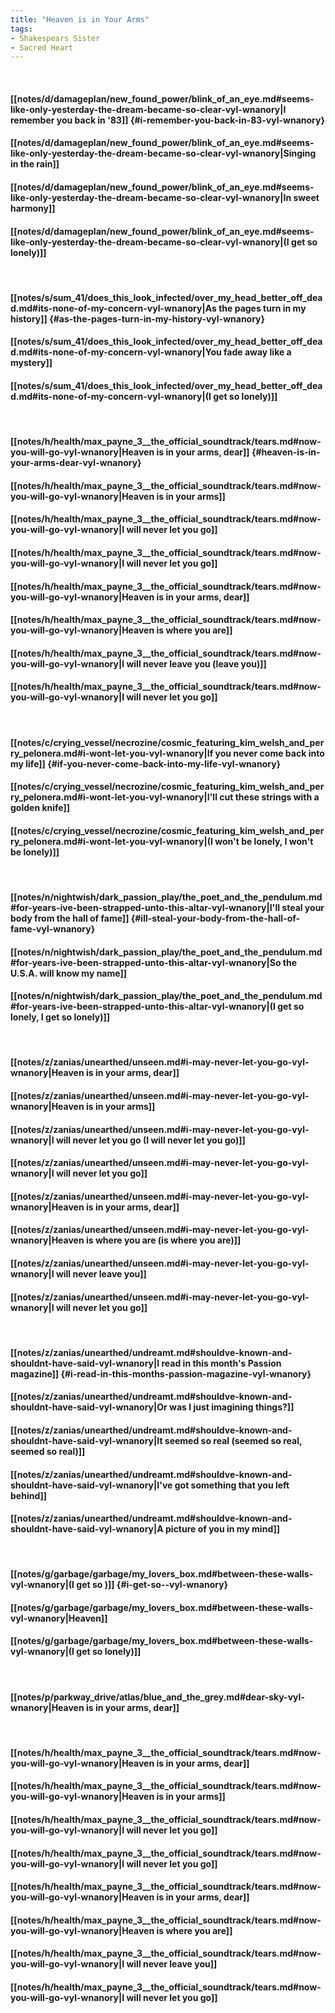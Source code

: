 ```yaml
---
title: "Heaven is in Your Arms"
tags:
- Shakespears Sister
- Sacred Heart
---
```

&nbsp;
#### [[notes/d/damageplan/new_found_power/blink_of_an_eye.md#seems-like-only-yesterday-the-dream-became-so-clear-vyl-wnanory|I remember you back in '83]] {#i-remember-you-back-in-83-vyl-wnanory}
#### [[notes/d/damageplan/new_found_power/blink_of_an_eye.md#seems-like-only-yesterday-the-dream-became-so-clear-vyl-wnanory|Singing in the rain]]
#### [[notes/d/damageplan/new_found_power/blink_of_an_eye.md#seems-like-only-yesterday-the-dream-became-so-clear-vyl-wnanory|In sweet harmony]]
#### [[notes/d/damageplan/new_found_power/blink_of_an_eye.md#seems-like-only-yesterday-the-dream-became-so-clear-vyl-wnanory|(I get so lonely)]]
&nbsp;
#### [[notes/s/sum_41/does_this_look_infected/over_my_head_better_off_dead.md#its-none-of-my-concern-vyl-wnanory|As the pages turn in my history]] {#as-the-pages-turn-in-my-history-vyl-wnanory}
#### [[notes/s/sum_41/does_this_look_infected/over_my_head_better_off_dead.md#its-none-of-my-concern-vyl-wnanory|You fade away like a mystery]]
#### [[notes/s/sum_41/does_this_look_infected/over_my_head_better_off_dead.md#its-none-of-my-concern-vyl-wnanory|(I get so lonely)]]
&nbsp;
#### [[notes/h/health/max_payne_3__the_official_soundtrack/tears.md#now-you-will-go-vyl-wnanory|Heaven is in your arms, dear]] {#heaven-is-in-your-arms-dear-vyl-wnanory}
#### [[notes/h/health/max_payne_3__the_official_soundtrack/tears.md#now-you-will-go-vyl-wnanory|Heaven is in your arms]]
#### [[notes/h/health/max_payne_3__the_official_soundtrack/tears.md#now-you-will-go-vyl-wnanory|I will never let you go]]
#### [[notes/h/health/max_payne_3__the_official_soundtrack/tears.md#now-you-will-go-vyl-wnanory|I will never let you go]]
#### [[notes/h/health/max_payne_3__the_official_soundtrack/tears.md#now-you-will-go-vyl-wnanory|Heaven is in your arms, dear]]
#### [[notes/h/health/max_payne_3__the_official_soundtrack/tears.md#now-you-will-go-vyl-wnanory|Heaven is where you are]]
#### [[notes/h/health/max_payne_3__the_official_soundtrack/tears.md#now-you-will-go-vyl-wnanory|I will never leave you (leave you)]]
#### [[notes/h/health/max_payne_3__the_official_soundtrack/tears.md#now-you-will-go-vyl-wnanory|I will never let you go]]
&nbsp;
#### [[notes/c/crying_vessel/necrozine/cosmic_featuring_kim_welsh_and_perry_pelonera.md#i-wont-let-you-vyl-wnanory|If you never come back into my life]] {#if-you-never-come-back-into-my-life-vyl-wnanory}
#### [[notes/c/crying_vessel/necrozine/cosmic_featuring_kim_welsh_and_perry_pelonera.md#i-wont-let-you-vyl-wnanory|I'll cut these strings with a golden knife]]
#### [[notes/c/crying_vessel/necrozine/cosmic_featuring_kim_welsh_and_perry_pelonera.md#i-wont-let-you-vyl-wnanory|(I won't be lonely, I won't be lonely)]]
&nbsp;
#### [[notes/n/nightwish/dark_passion_play/the_poet_and_the_pendulum.md#for-years-ive-been-strapped-unto-this-altar-vyl-wnanory|I'll steal your body from the hall of fame]] {#ill-steal-your-body-from-the-hall-of-fame-vyl-wnanory}
#### [[notes/n/nightwish/dark_passion_play/the_poet_and_the_pendulum.md#for-years-ive-been-strapped-unto-this-altar-vyl-wnanory|So the U.S.A. will know my name]]
#### [[notes/n/nightwish/dark_passion_play/the_poet_and_the_pendulum.md#for-years-ive-been-strapped-unto-this-altar-vyl-wnanory|(I get so lonely, I get so lonely)]]
&nbsp;
#### [[notes/z/zanias/unearthed/unseen.md#i-may-never-let-you-go-vyl-wnanory|Heaven is in your arms, dear]]
#### [[notes/z/zanias/unearthed/unseen.md#i-may-never-let-you-go-vyl-wnanory|Heaven is in your arms]]
#### [[notes/z/zanias/unearthed/unseen.md#i-may-never-let-you-go-vyl-wnanory|I will never let you go (I will never let you go)]]
#### [[notes/z/zanias/unearthed/unseen.md#i-may-never-let-you-go-vyl-wnanory|I will never let you go]]
#### [[notes/z/zanias/unearthed/unseen.md#i-may-never-let-you-go-vyl-wnanory|Heaven is in your arms, dear]]
#### [[notes/z/zanias/unearthed/unseen.md#i-may-never-let-you-go-vyl-wnanory|Heaven is where you are (is where you are)]]
#### [[notes/z/zanias/unearthed/unseen.md#i-may-never-let-you-go-vyl-wnanory|I will never leave you]]
#### [[notes/z/zanias/unearthed/unseen.md#i-may-never-let-you-go-vyl-wnanory|I will never let you go]]
&nbsp;
#### [[notes/z/zanias/unearthed/undreamt.md#shouldve-known-and-shouldnt-have-said-vyl-wnanory|I read in this month's Passion magazine]] {#i-read-in-this-months-passion-magazine-vyl-wnanory}
#### [[notes/z/zanias/unearthed/undreamt.md#shouldve-known-and-shouldnt-have-said-vyl-wnanory|Or was I just imagining things?]]
#### [[notes/z/zanias/unearthed/undreamt.md#shouldve-known-and-shouldnt-have-said-vyl-wnanory|It seemed so real (seemed so real, seemed so real)]]
#### [[notes/z/zanias/unearthed/undreamt.md#shouldve-known-and-shouldnt-have-said-vyl-wnanory|I've got something that you left behind]]
#### [[notes/z/zanias/unearthed/undreamt.md#shouldve-known-and-shouldnt-have-said-vyl-wnanory|A picture of you in my mind]]
&nbsp;
#### [[notes/g/garbage/garbage/my_lovers_box.md#between-these-walls-vyl-wnanory|(I get so )]] {#i-get-so--vyl-wnanory}
#### [[notes/g/garbage/garbage/my_lovers_box.md#between-these-walls-vyl-wnanory|Heaven]]
#### [[notes/g/garbage/garbage/my_lovers_box.md#between-these-walls-vyl-wnanory|(I get so lonely)]]
&nbsp;
#### [[notes/p/parkway_drive/atlas/blue_and_the_grey.md#dear-sky-vyl-wnanory|Heaven is in your arms, dear]]
&nbsp;
#### [[notes/h/health/max_payne_3__the_official_soundtrack/tears.md#now-you-will-go-vyl-wnanory|Heaven is in your arms, dear]]
#### [[notes/h/health/max_payne_3__the_official_soundtrack/tears.md#now-you-will-go-vyl-wnanory|Heaven is in your arms]]
#### [[notes/h/health/max_payne_3__the_official_soundtrack/tears.md#now-you-will-go-vyl-wnanory|I will never let you go]]
#### [[notes/h/health/max_payne_3__the_official_soundtrack/tears.md#now-you-will-go-vyl-wnanory|I will never let you go]]
#### [[notes/h/health/max_payne_3__the_official_soundtrack/tears.md#now-you-will-go-vyl-wnanory|Heaven is in your arms, dear]]
#### [[notes/h/health/max_payne_3__the_official_soundtrack/tears.md#now-you-will-go-vyl-wnanory|Heaven is where you are]]
#### [[notes/h/health/max_payne_3__the_official_soundtrack/tears.md#now-you-will-go-vyl-wnanory|I will never leave you]]
#### [[notes/h/health/max_payne_3__the_official_soundtrack/tears.md#now-you-will-go-vyl-wnanory|I will never let you go]]
